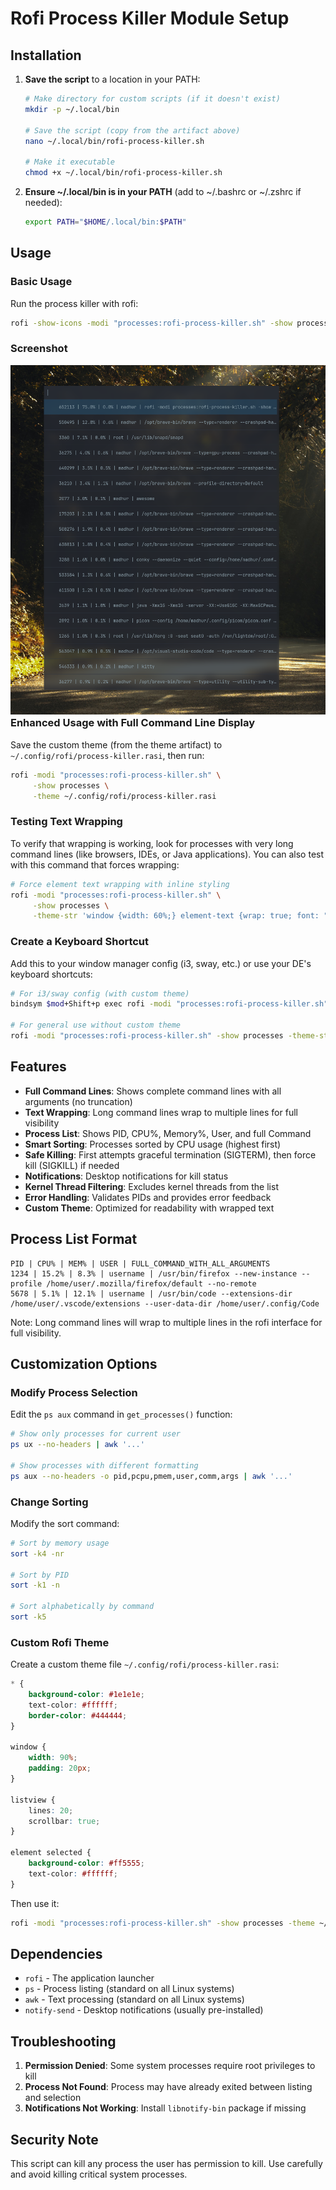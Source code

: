 # Rofi Process Killer Module Setup

## Installation

1. **Save the script** to a location in your PATH:
   ```bash
   # Make directory for custom scripts (if it doesn't exist)
   mkdir -p ~/.local/bin
   
   # Save the script (copy from the artifact above)
   nano ~/.local/bin/rofi-process-killer.sh
   
   # Make it executable
   chmod +x ~/.local/bin/rofi-process-killer.sh
   ```

2. **Ensure ~/.local/bin is in your PATH** (add to ~/.bashrc or ~/.zshrc if needed):
   ```bash
   export PATH="$HOME/.local/bin:$PATH"
   ```

## Usage

### Basic Usage
Run the process killer with rofi:
```bash
rofi -show-icons -modi "processes:rofi-process-killer.sh" -show processes
```

### Screenshot
<div style="float:left">
<img alt=rofi-process-killer src=https://raw.githubusercontent.com/madhur/rofi-process-killer/main/rofi-process-killer.png />
</div>

<div style="float:clear"></div>

### Enhanced Usage with Full Command Line Display
Save the custom theme (from the theme artifact) to `~/.config/rofi/process-killer.rasi`, then run:
```bash
rofi -modi "processes:rofi-process-killer.sh" \
     -show processes \
     -theme ~/.config/rofi/process-killer.rasi
```

### Testing Text Wrapping
To verify that wrapping is working, look for processes with very long command lines (like browsers, IDEs, or Java applications). You can also test with this command that forces wrapping:
```bash
# Force element text wrapping with inline styling
rofi -modi "processes:rofi-process-killer.sh" \
     -show processes \
     -theme-str 'window {width: 60%;} element-text {wrap: true; font: "monospace 9";} listview {dynamic: true; fixed-height: false;}'
```

### Create a Keyboard Shortcut
Add this to your window manager config (i3, sway, etc.) or use your DE's keyboard shortcuts:
```bash
# For i3/sway config (with custom theme)
bindsym $mod+Shift+p exec rofi -modi "processes:rofi-process-killer.sh" -show processes -theme ~/.config/rofi/process-killer.rasi

# For general use without custom theme
rofi -modi "processes:rofi-process-killer.sh" -show processes -theme-str 'element-text {wrap: true;} window {width: 95%;}'
```

## Features

- **Full Command Lines**: Shows complete command lines with all arguments (no truncation)
- **Text Wrapping**: Long command lines wrap to multiple lines for full visibility
- **Process List**: Shows PID, CPU%, Memory%, User, and full Command
- **Smart Sorting**: Processes sorted by CPU usage (highest first)
- **Safe Killing**: First attempts graceful termination (SIGTERM), then force kill (SIGKILL) if needed
- **Notifications**: Desktop notifications for kill status
- **Kernel Thread Filtering**: Excludes kernel threads from the list
- **Error Handling**: Validates PIDs and provides error feedback
- **Custom Theme**: Optimized for readability with wrapped text

## Process List Format
```
PID | CPU% | MEM% | USER | FULL_COMMAND_WITH_ALL_ARGUMENTS
1234 | 15.2% | 8.3% | username | /usr/bin/firefox --new-instance --profile /home/user/.mozilla/firefox/default --no-remote
5678 | 5.1% | 12.1% | username | /usr/bin/code --extensions-dir /home/user/.vscode/extensions --user-data-dir /home/user/.config/Code
```

Note: Long command lines will wrap to multiple lines in the rofi interface for full visibility.

## Customization Options

### Modify Process Selection
Edit the `ps aux` command in `get_processes()` function:
```bash
# Show only processes for current user
ps ux --no-headers | awk '...'

# Show processes with different formatting
ps aux --no-headers -o pid,pcpu,pmem,user,comm,args | awk '...'
```

### Change Sorting
Modify the sort command:
```bash
# Sort by memory usage
sort -k4 -nr

# Sort by PID
sort -k1 -n

# Sort alphabetically by command
sort -k5
```

### Custom Rofi Theme
Create a custom theme file `~/.config/rofi/process-killer.rasi`:
```css
* {
    background-color: #1e1e1e;
    text-color: #ffffff;
    border-color: #444444;
}

window {
    width: 90%;
    padding: 20px;
}

listview {
    lines: 20;
    scrollbar: true;
}

element selected {
    background-color: #ff5555;
    text-color: #ffffff;
}
```

Then use it:
```bash
rofi -modi "processes:rofi-process-killer.sh" -show processes -theme ~/.config/rofi/process-killer.rasi
```

## Dependencies

- `rofi` - The application launcher
- `ps` - Process listing (standard on all Linux systems)
- `awk` - Text processing (standard on all Linux systems)
- `notify-send` - Desktop notifications (usually pre-installed)

## Troubleshooting

1. **Permission Denied**: Some system processes require root privileges to kill
2. **Process Not Found**: Process may have already exited between listing and selection
3. **Notifications Not Working**: Install `libnotify-bin` package if missing

## Security Note

This script can kill any process the user has permission to kill. Use carefully and avoid killing critical system processes.